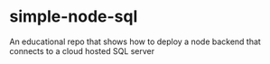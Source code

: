 # simple-node-sql
An educational repo that shows how to deploy a node backend that connects to a cloud hosted SQL server
